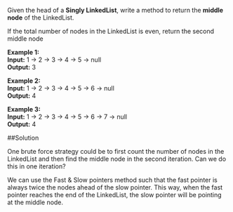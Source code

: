 Given the head of a **Singly LinkedList**, write a method to return the **middle node** of the LinkedList.

If the total number of nodes in the LinkedList is even, return the second middle node

**Example 1:**  
**Input:** 1 -> 2 -> 3 -> 4 -> 5 -> null  
**Output:** 3

**Example 2:**  
**Input:** 1 -> 2 -> 3 -> 4 -> 5 -> 6 -> null  
**Output:** 4

**Example 3:**  
**Input:** 1 -> 2 -> 3 -> 4 -> 5 -> 6 -> 7 -> null  
**Output:** 4

##Solution

One brute force strategy could be to first count the number of nodes in the LinkedList and then find the middle node
in the second iteration. Can we do this in one iteration?

We can use the Fast & Slow pointers method such that the fast pointer is always twice the nodes ahead of the slow pointer.
This way, when the fast pointer reaches the end of the LinkedList, the slow pointer will be pointing at the middle node.